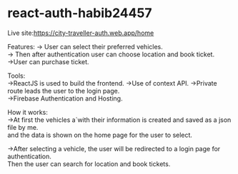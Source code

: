 # react-auth-habib24457
Live site:https://city-traveller-auth.web.app/home

Features:
-> User can select their preferred vehicles.  
-> Then after authentication user can choose location and book ticket.  
->User can purchase ticket.  


Tools:  
->ReactJS is used to build the frontend. 
->Use of context API.
->Private route leads the user to the login page.  
->Firebase Authentication and Hosting.  

How it works:  
->At first the vehicles a´with their information is created and saved as a json file by me.  
and the data is shown on the home page for the user to select.  

->After selecting a vehicle, the user will be redirected to a login page for authentication.  
Then the user can search for location and book tickets.  


